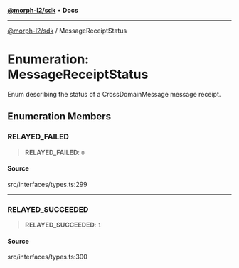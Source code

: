 [**@morph-l2/sdk**](../README.md) • **Docs**

***

[@morph-l2/sdk](../globals.md) / MessageReceiptStatus

# Enumeration: MessageReceiptStatus

Enum describing the status of a CrossDomainMessage message receipt.

## Enumeration Members

### RELAYED\_FAILED

> **RELAYED\_FAILED**: `0`

#### Source

src/interfaces/types.ts:299

***

### RELAYED\_SUCCEEDED

> **RELAYED\_SUCCEEDED**: `1`

#### Source

src/interfaces/types.ts:300
